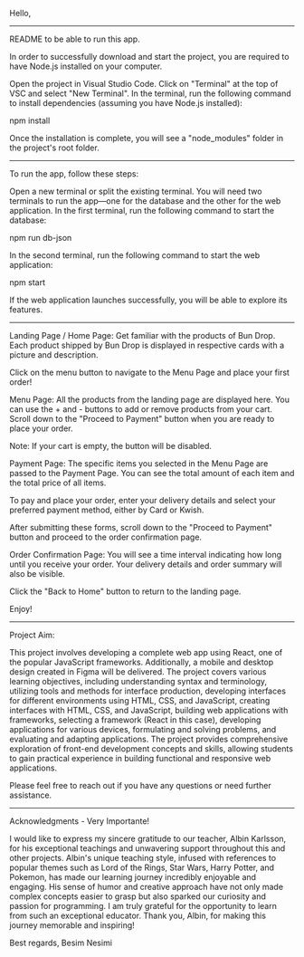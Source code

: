 Hello,

---------------------------------------------------
README to be able to run this app.

In order to successfully download and start the project, you are required to have Node.js installed on your computer.

Open the project in Visual Studio Code.
Click on "Terminal" at the top of VSC and select "New Terminal".
In the terminal, run the following command to install dependencies (assuming you have Node.js installed):

npm install

Once the installation is complete, you will see a "node_modules" folder in the project's root folder.

-----------------------------------
To run the app, follow these steps:

Open a new terminal or split the existing terminal.
You will need two terminals to run the app—one for the database and the other for the web application.
In the first terminal, run the following command to start the database:

npm run db-json

In the second terminal, run the following command to start the web application:

npm start


If the web application launches successfully, you will be able to explore its features.

-------------------------
Landing Page / Home Page:
Get familiar with the products of Bun Drop. Each product shipped by Bun Drop is displayed in respective cards with a picture and description.

Click on the menu button to navigate to the Menu Page and place your first order!

Menu Page:
All the products from the landing page are displayed here. You can use the + and - buttons to add or remove products from your cart. Scroll down to the "Proceed to Payment" button when you are ready to place your order.

Note: If your cart is empty, the button will be disabled.

Payment Page:
The specific items you selected in the Menu Page are passed to the Payment Page. You can see the total amount of each item and the total price of all items.

To pay and place your order, enter your delivery details and select your preferred payment method, either by Card or Kwish.

After submitting these forms, scroll down to the "Proceed to Payment" button and proceed to the order confirmation page.

Order Confirmation Page:
You will see a time interval indicating how long until you receive your order. Your delivery details and order summary will also be visible.

Click the "Back to Home" button to return to the landing page.

Enjoy!

------------
Project Aim:

This project involves developing a complete web app using React, one of the popular JavaScript frameworks. Additionally, a mobile and desktop design created in Figma will be delivered. The project covers various learning objectives, including understanding syntax and terminology, utilizing tools and methods for interface production, developing interfaces for different environments using HTML, CSS, and JavaScript, creating interfaces with HTML, CSS, and JavaScript, building web applications with frameworks, selecting a framework (React in this case), developing applications for various devices, formulating and solving problems, and evaluating and adapting applications. The project provides comprehensive exploration of front-end development concepts and skills, allowing students to gain practical experience in building functional and responsive web applications.

Please feel free to reach out if you have any questions or need further assistance.

-----------
Acknowledgments - Very Importante!

I would like to express my sincere gratitude to our teacher, Albin Karlsson, for his exceptional teachings and unwavering support throughout this and other projects. Albin's unique teaching style, infused with references to popular themes such as Lord of the Rings, Star Wars, Harry Potter, and Pokemon, has made our learning journey incredibly enjoyable and engaging. His sense of humor and creative approach have not only made complex concepts easier to grasp but also sparked our curiosity and passion for programming. I am truly grateful for the opportunity to learn from such an exceptional educator. Thank you, Albin, for making this journey memorable and inspiring!

Best regards,
Besim Nesimi
